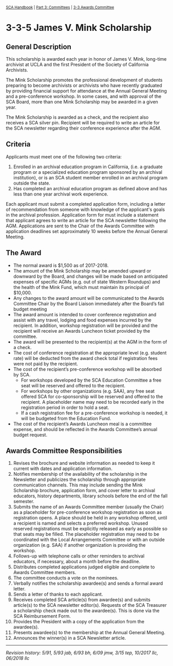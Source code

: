 <sup>[SCA Handbook](/sca-handbook/index.html) | [Part 3: Committees](../03_committees/index.html) | [3-3 Awards Committee](../03-03_awards.html)</sup> 

# 3-3-5 James V. Mink Scholarship

## General Description

This scholarship is awarded each year in honor of James V. Mink, long-time archivist at UCLA and the first President of the Society of California Archivists.

The Mink Scholarship promotes the professional development of students preparing to become archivists or archivists who have recently graduated by providing financial support for attendance at the Annual General Meeting and a pre-conference workshop. In some cases, and with approval of the SCA Board, more than one Mink Scholarship may be awarded in a given year.

The Mink Scholarship is awarded as a check, and the recipient also receives a SCA silver pin. Recipient will be required to write an article for the SCA newsletter regarding their conference experience after the AGM.

## Criteria

Applicants must meet one of the following two criteria:

1. Enrolled in an archival education program in California, (i.e. a graduate program or a specialized education program sponsored by an archival institution), or is an SCA student member enrolled in an archival program outside the state.
2. Has completed an archival education program as defined above and has less than one year archival work experience.

Each applicant must submit a completed application form, including a letter of recommendation from someone with knowledge of the applicant's goals in the archival profession. Application form for must include a statement that applicant agrees to write an article for the SCA newsletter following the AGM. Applications are sent to the Chair of the Awards Committee with application deadlines set approximately 10 weeks before the Annual General Meeting.

## The Award
- The normal award is $1,500 as of 2017-2018.
- The amount of the Mink Scholarship may be amended upward or downward by the Board, and changes will be made based on anticipated expenses of specific AGMs (e.g. out of state Western Roundups) and the health of the Mink Fund, which must maintain its principal of $10,000.
- Any changes to the award amount will be communicated to the Awards Committee Chair by the Board Liaison immediately after the Board’s fall budget meeting
- The award amount is intended to cover conference registration and assist with any travel, lodging and food expenses incurred by the recipient. In addition, workshop registration will be provided and the recipient will receive an Awards Luncheon ticket provided by the committee.
- The award will be presented to the recipient(s) at the AGM in the form of a check.
- The cost of conference registration at the appropriate level (e.g. student rate) will be deducted from the award check total if registration fees were not paid by the recipient.
- The cost of the recipient’s pre-conference workshop will be absorbed by SCA.
  - For workshops developed by the SCA Education Committee a free seat will be reserved and offered to the recipient.
  - For workshops by other organizations (e.g. SAA), any free seat offered SCA for co-sponsorship will be reserved and offered to the recipient. A placeholder name may need to be recorded early in the registration period in order to hold a seat.
  - If a cash registration fee for a pre-conference workshop is needed, it will be budgeted from the Education Fund.
- The cost of the recipient’s Awards Luncheon meal is a committee expense, and should be reflected in the Awards Committee’s annual budget request.

## Awards Committee Responsibilities
1. Revises the brochure and website information as needed to keep it current with dates and application information.
2. Notifies membership of the availability of the scholarship in the Newsletter and publicizes the scholarship through appropriate communication channels. This may include sending the Mink Scholarship brochure, application form, and cover letter to archival educators, history departments, library schools before the end of the fall semester.
3. Submits the name of an Awards Committee member (usually the Chair) as a placeholder for pre-conference workshop registration as soon as registration opens. A place should be held in any workshop offered, until a recipient is named and selects a preferred workshop. Unused reserved registrations must be explicitly released as early as possible so that seats may be filled. The placeholder registration may need to be coordinated with the Local Arrangements Committee or with an outside organization (e.g. SAA) if another organization is providing the workshop.
4. Follows-up with telephone calls or other reminders to archival educators, if necessary, about a month before the deadline.
5. Distributes completed applications judged eligible and complete to Awards Committee members.
6. The committee conducts a vote on the nominees.
7. Verbally notifies the scholarship awardee(s) and sends a formal award letter.
8. Sends a letter of thanks to each applicant.
9. Receives completed SCA article(s) from awardee(s) and submits article(s) to the SCA newsletter editor(s). Requests of the SCA Treasurer a scholarship check made out to the awardee(s). This is done via the SCA Reimbursement Form.
10. Provides the President with a copy of the application from the awardee(s).
11. Presents awardee(s) to the membership at the Annual General Meeting.
12. Announces the winner(s) in a SCA Newsletter article.

***

_Revision history: 5/91, 5/93 jab, 6/93 bh, 6/09 jmw, 3/15 tep, 10/2017 llc, 06/2018 llc_
